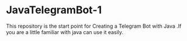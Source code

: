 # JavaTelegramBot-1
This repository is the start point for Creating a Telegram Bot with Java .If you are a little familiar with java can use it easily.
